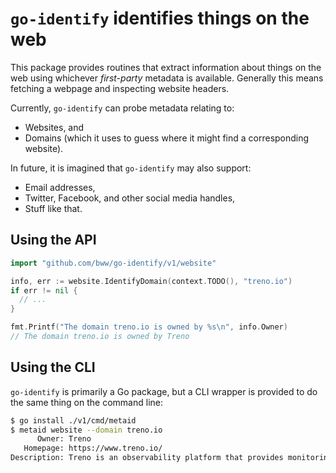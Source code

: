# `go-identify` identifies things on the web
This package provides routines that extract information about things on the web using whichever _first-party_ metadata is available. Generally this means fetching a webpage and inspecting website headers.

Currently, `go-identify` can probe metadata relating to:

* Websites, and
* Domains (which it uses to guess where it might find a corresponding website).

In future, it is imagined that `go-identify` may also support:

* Email addresses,
* Twitter, Facebook, and other social media handles,
* Stuff like that.

## Using the API
```go
import "github.com/bww/go-identify/v1/website"

info, err := website.IdentifyDomain(context.TODO(), "treno.io")
if err != nil {
  // ...
}

fmt.Printf("The domain treno.io is owned by %s\n", info.Owner)
// The domain treno.io is owned by Treno
```

## Using the CLI
`go-identify` is primarily a Go package, but a CLI wrapper is provided to do the same thing on the command line:

```sh
$ go install ./v1/cmd/metaid
$ metaid website --domain treno.io
      Owner: Treno
   Homepage: https://www.treno.io/
Description: Treno is an observability platform that provides monitoring, metrics, and visualizations that allow you to observe, analyze, and improve software delivery.
```

